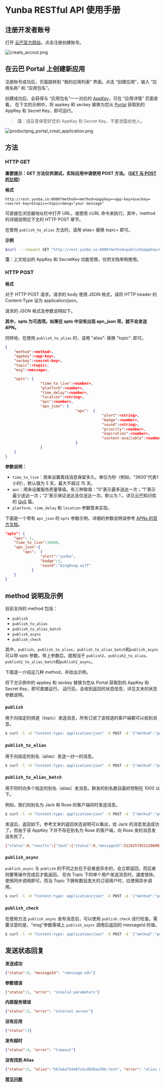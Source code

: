 # Yunba RESTful API 使用手册


## 注册开发者账号

打开 [云巴官方网站](https://yunba.io)，点击注册创建账号。

![create_accout.png](https://raw.githubusercontent.com/yunba/docs/master/image/productpng_portal_register_account.png)

## 在云巴 Portal 上创建新应用

注册账号成功后，页面跳转到 “我的应用列表” 界面。点击 “创建应用”，输入 “应用名称” 和 “应用包名”。


创建成功后，会获得与 “应用包名”一一对应的 [AppKey](product_kb_app_key.md)，可在 “应用详情” 页面查看。
在下文的示例中，将 appkey 和 seckey 替换为您从 [Portal](product_kb_portal.md) 获取到的 AppKey 和 Secret Key，即可运行。


>**注**：请妥善保管好您的 AppKey 和 Secret Key，不要泄露给他人。

![productpng_portal_creat_application.png](https://raw.githubusercontent.com/yunba/docs/master/image/productpng_portal_creat_app.png)

## 方法

### HTTP GET

**重要提示：GET 方法仅供测试，实际应用中请使用 POST 方法。（[GET 与 POST 的比较](http://www.w3school.com.cn/tags/html_ref_httpmethods.asp)）**

**格式**

```url
http://rest.yunba.io:8080?method=<method>&appkey=<app-key>&seckey=<secret-key>&topic=<topic>&msg="your message"
```
可直接在浏览器地址栏中打开 URL，或使用 cURL 命令来执行。其中，method 的详细说明见下文的 HTTP POST 章节。


在使用 `publish_to_alias` 方法时，请用 alias=<alias> 替换 topic=<topic> 即可。

**示例**

```bash
$curl  --request GET "http://rest.yunba.io:8080?method=publish&appkey=567a4a754407a3cd028aaf6b&seckey=sec-mj64xlu0ob1Xs1wWuZzmGZOYZqrpFmFxp5jHULr13eUZCVpS&topic=news&msg="good_news""
```
**注**：上文给出的 AppKey 和 SecretKey 功能受限，仅供文档举例使用。

### HTTP POST 

**格式**

对于 HTTP POST 请求，请求的 body 使用 JSON 格式，请将 HTTP header 的 Content-Type 设为 application/json。


请求的 JSON 格式及参数说明如下。


**其中，opts 为可选项。如果在 opts 中没有出现 apn_json 项，就不会发送 APN。**


同样地，在使用 `publish_to_alias` 时，请用 "alias":<alias> 替换 "topic":<topic> 即可。

```json
{
	"method":<method>, 
	"appkey":<app-key>, 
	"seckey":<secret-key>, 
	"topic":<topic>, 
	"msg":<message>,

	"opts":	{
				"time_to_live":<number>,
				"platform":<number>,
				"time_delay":<number>,
				"location":<string>,
				"qos":<number>,
				"apn_json":	{
								"aps":	{
											"alert":<string>,
											"badge":<number>,
											"sound":<string>,
											"priority":<number>,
											"expiration":<number>,
											"content-available":<number>
								}
				}
	}
}
```

**参数说明：**
* `time_to_live`：用来设置离线消息保留多久。单位为秒（例如，“3600”代表1小时），默认值为 5 天，最大不超过 15 天。
* `qos`：用来设置服务质量等级。有三种取值：“0”表示最多送达一次；“1”表示最少送达一次；“2”表示保证送达且仅送达一次。默认为 1 。详见云巴知识库的 [QoS](product_kb_qos.md) 篇。
* `platform`、`time_delay` 和 `location` 参数暂未实现。


下面是一个带有 `apn_json` 的 `opts` 参数示例，详细的参数说明请参考 [APNs 的官方文档](https://developer.apple.com/library/ios/documentation/NetworkingInternet/Conceptual/RemoteNotificationsPG/Chapters/ApplePushService.html)。

```json
"opts":	{
	"qos": 1,
	"time_to_live":36000,
	"apn_json":{
		"aps":	{
				"alert":"yunba",
				"badge":3,
				"sound":"bingbong.aiff"
			}
	}
}
```

## method 说明及示例

目前支持的 method 包括：
* `publish`
* `publish_to_alias`
* `publish_to_alias_batch`
* `publish_async`
* `publish_check`

其中，`publish`、`publish_to_alias`、`publish_to_alias_batch`和`publish_async`可以带 opts 参数，带上参数后，就相当于 `publish2`、`publish2_to_alias`、`publish2_to_alias_batch`和`publish2_async`。


下面逐一介绍这几种 method，并给出示例。


将下文示例中的 appkey 和 seckey 替换为您从 Portal 获取到的 AppKey 和 Secret Key，即可直接运行。
运行后，会收到返回的状态信息，详见文末的状态参数说明。

### `publish`

用于向指定的频道（topic）发送消息，所有订阅了该频道的客户端都可以收到消息。

```bash
$ curl -l -H "Content-type: application/json" -X POST -d '{"method":"publish", "appkey":"567a4a754407a3cd028aaf6b", "seckey":"sec-mj64xlu0ob1Xs1wWuZzmGZOYZqrpFmFxp5jHULr13eUZCVpS", "topic":"news", "msg":"good news"}' http://rest.yunba.io:8080
```

### `publish_to_alias`

用于向指定的别名（alias）发送一对一的消息。

```bash
$ curl -l -H "Content-type: application/json" -X POST -d '{"method":"publish_to_alias", "appkey": "567a4a754407a3cd028aaf6b", "seckey":"sec-mj64xlu0ob1Xs1wWuZzmGZOYZqrpFmFxp5jHULr13eUZCVpS", "alias":"test", "msg":"message from RESTful API", "opts":{"time_to_live":20000}}' http://rest.yunba.io:8080
```

### `publish_to_alias_batch`

用于同时向多个指定的别名（alias）发消息。群发的别名数目最好控制在 1000 以下。


例如，我们向别名为 Jack 和 Rose 的客户端同时发送消息。

```bash
$ curl -l -H "Content-type: application/json" -X POST -d '{"method":"publish_to_alias_batch", "appkey":"567a4a754407a3cd028aaf6b", "seckey":"sec-mj64xlu0ob1Xs1wWuZzmGZOYZqrpFmFxp5jHULr13eUZCVpS", "aliases":["Jack","Rose"], "msg":"good news", "opts":{"time_to_live": 20}}' http://rest.yunba.io:8080
```

发送后，返回如下。参考文末的返回状态说明可以看出，给 Jack 的消息发送成功了。但由于该 AppKey 下并不存在别名为 Rose 的客户端，向 Rose 发的消息发送失败了。

```bash
{"status":0,"results":{"Jack":{"status":0,"messageId":512625795122860032},"Rose":{"status":5,"alias":"567a4a754407a3cd028aaf6b-Rose","error":"alias not found"}}}
```

### `publish_async`

`publish_async` 与 `publish` 的不同之处在于前者是异步的，会立即返回，而后者则要等操作完成后才能返回。
在向 Topic 下的单个用户发送消息时，速度很快，使用同步调用即可。而当 Topic 下拥有数目庞大的订阅用户时，应使用异步调用。

```bash
$ curl -l -H "Content-type: application/json" -X POST -d '{"method":"publish_async", "appkey":"567a4a754407a3cd028aaf6b", "seckey":"sec-mj64xlu0ob1Xs1wWuZzmGZOYZqrpFmFxp5jHULr13eUZCVpS", "topic":"news", "msg":"good news"}' http://rest.yunba.io:8080
```

### `publish_check`

在使用方法 `publish_async` 发布消息后，可以使用 `publish_check` 进行检查。需要注意的是，"msg"参数需填上 `publish_async` 调用后返回的 messageId 的值。

```bash
$ curl -l -H "Content-type: application/json" -X POST -d '{"method":"publish_check", "appkey":"567a4a754407a3cd028aaf6b", "seckey":"sec-mj64xlu0ob1Xs1wWuZzmGZOYZqrpFmFxp5jHULr13eUZCVpS", "topic":"news", "msg":"<message-id>"}' http://rest.yunba.io:8080
```


## 发送状态回复

**发送成功**

```json
{"status":0, "messageId": "<message-id>"}
```

**参数错误**

```json
{"status":1, "error": "invalid parameters"}
```

**内部服务错误**

```json
{"status":2, "error": "internal server"}
```

**没有应用**

```json
{"status":3}
```

**发布超时**

```json
{"status":4, "error": "timeout"}
```

**没有找到 Alias**
 
```json
{"status":5, "alias":"567a4a754407a3cd028aaf6b-test", "error": "alias not found"}
```
**[常见问题](restful_faq.md)**
